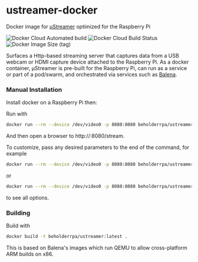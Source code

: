 # ustreamer-docker

Docker image for [µStreamer](https://github.com/pikvm/ustreamer) optimized for the Raspberry Pi


![Docker Cloud Automated build](https://img.shields.io/docker/cloud/automated/beholderrpa/ustreamer)
![Docker Cloud Build Status](https://img.shields.io/docker/cloud/build/beholderrpa/ustreamer)
![Docker Image Size (tag)](https://img.shields.io/docker/image-size/beholderrpa/ustreamer/latest)

Surfaces a Http-based streaming server that captures data from a USB webcam or HDMI capture device attached to the Raspberry Pi. As a docker container, µStreamer is pre-built for the Raspberry Pi, can run as a service or part of a pod/swarm, and orchestrated via services such as [Balena](https://www.balena.io/).


### Manual Installation

Install docker on a Raspberry Pi then:

Run with
``` sh
docker run --rm --device /dev/video0 -p 8080:8080 beholderrpa/ustreamer
```

And then open a browser to http://<device-name>:8080/stream.


To customize, pass any desired parameters to the end of the command, for example
``` sh
docker run --rm --device /dev/video0 -p 8080:8080 beholderrpa/ustreamer --persistent --drop-same-frames=30 -q=100
```

or 

``` sh
docker run --rm --device /dev/video0 -p 8080:8080 beholderrpa/ustreamer --help
```

to see all options.

### Building

Build with
``` sh
docker build -t beholderrpa/ustreamer:latest .
```

This is based on Balena's images which run QEMU to allow cross-platform ARM builds on x86.